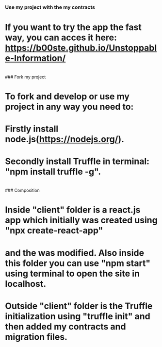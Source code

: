 ### Use my project with the my contracts

# If you want to try the app the fast way, you can acces it here: https://b00ste.github.io/Unstoppable-Information/
<br />
### Fork my project

# To fork and develop or use my project in any way you need to:
# Firstly install node.js(https://nodejs.org/).
# Secondly install Truffle in terminal: "npm install truffle -g".
<br />
### Composition

# Inside "client" folder is a react.js app which initially was created using "npx create-react-app"
# and the was modified. Also inside this folder you can use "npm start" using terminal to open the site in localhost.

# Outside "client" folder is the Truffle initialization using "truffle init" and then added my contracts and migration files.
